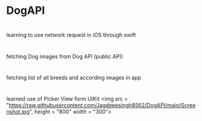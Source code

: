 # DogAPI
#
learning to use network request in iOS through swift 
#
fetching Dog images from Dog API (public API)
#
fetching list of all breeds and according images in app 
#
learned use of Picker View form UIKit
<img src = "https://raw.githubusercontent.com/Jagdeepsingh8562/DogAPI/main/Screenshot.jpg", height = "800" width = "300">
